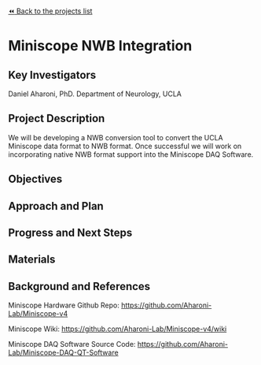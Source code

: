 [:rewind: Back to the projects list](../../README.md#ProjectsList)

<!-- For information on how to write GitHub .md files see https://guides.github.com/features/mastering-markdown/ -->

# Miniscope NWB Integration

## Key Investigators

Daniel Aharoni, PhD. Department of Neurology, UCLA

## Project Description

We will be developing a NWB conversion tool to convert the UCLA Miniscope data format to NWB format. Once successful we will work on incorporating native NWB format support into the Miniscope DAQ Software.

## Objectives

<!-- Briefly describe the objectives of your project. What would you like to achive?-->

<!-- 1. Objective A. Describe it in 1-2 sentences.-->
<!-- 1. Objective B. Describe it in 1-2 sentences.-->
<!-- 1. ...-->

## Approach and Plan

<!-- 1. Describe the steps of your planned approach to reach the objectives.-->
<!-- 1. ... -->
<!-- 1. ... -->

## Progress and Next Steps

<!--Populate this section as you are making progress before/during/after the hackathon-->
<!--Describe the progress you have made on the project,e.g., which objectives you have achieved and how.-->
<!--Describe the next steps you are planing to take to complete the project.-->

## Materials

<!--If available add links to the materials relevant to the project, e.g., the code generated for the project or data used-->
<!--If available add pictures and links to videos that demonstrate what has been accomplished.-->
<!--![Description of picture](Example2.jpg)-->

## Background and References

Miniscope Hardware Github Repo: https://github.com/Aharoni-Lab/Miniscope-v4

Miniscope Wiki: https://github.com/Aharoni-Lab/Miniscope-v4/wiki

Miniscope DAQ Software Source Code: https://github.com/Aharoni-Lab/Miniscope-DAQ-QT-Software


